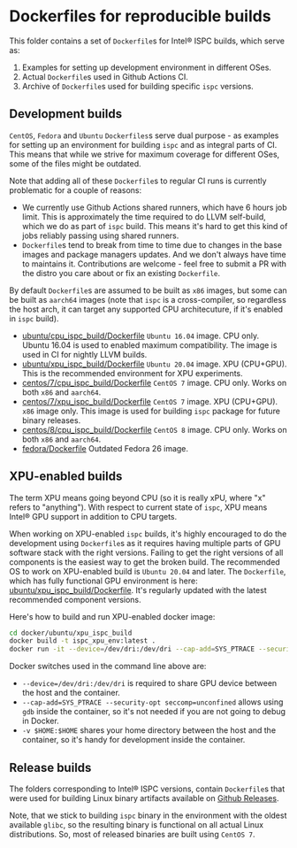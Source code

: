 Dockerfiles for reproducible builds
===================================

This folder contains a set of `Dockerfile`s for Intel® ISPC builds, which serve as:

 1. Examples for setting up development environment in different OSes.
 2. Actual `Dockerfile`s used in Github Actions CI.
 3. Archive of `Dockerfile`s used for building specific `ispc` versions.

Development builds
------------------

`CentOS`, `Fedora` and `Ubuntu` `Dockerfiles`s serve dual purpose - as examples for setting up an environment for building `ispc` and as integral parts of CI. This means that while we strive for maximum coverage for different OSes, some of the files might be outdated.

Note that adding all of these `Dockerfile`s to regular CI runs is currently problematic for a couple of reasons:

 * We currently use Github Actions shared runners, which have 6 hours job limit. This is approximately the time required to do LLVM self-build, which we do as part of `ispc` build. This means it's hard to get this kind of jobs reliably passing using shared runners.
 * `Dockerfile`s tend to break from time to time due to changes in the base images and package managers updates. And we don't always have time to maintains it. Contributions are welcome - feel free to submit a PR with the distro you care about or fix an existing `Dockerfile`.

By default `Dockerfile`s are assumed to be built as `x86` images, but some can be built as `aarch64` images (note that `ispc` is a cross-compiler, so regardless the host arch, it can target any supported CPU architecuture, if it's enabled in `ispc` build).

 * [ubuntu/cpu\_ispc\_build/Dockerfile](ubuntu/cpu_ispc_build/Dockerfile) `Ubuntu 16.04` image. CPU only. Ubuntu 16.04 is used to enabled maximum compatibility. The image is used in CI for nightly LLVM builds.
 * [ubuntu/xpu\_ispc\_build/Dockerfile](ubuntu/xpu_ispc_build/Dockerfile) `Ubuntu 20.04` image. XPU (CPU+GPU). This is the recommended environment for XPU experiments.
 * [centos/7/cpu\_ispc\_build/Dockerfile](centos/7/cpu_ispc_build/Dockerfile) `CentOS 7` image. CPU only. Works on both `x86` and `aarch64`.
 * [centos/7/xpu\_ispc\_build/Dockerfile](centos/7/xpu_ispc_build/Dockerfile) `CentOS 7` image. XPU (CPU+GPU). `x86` image only. This image is used for building `ispc` package for future binary releases.
 * [centos/8/cpu\_ispc\_build/Dockerfile](centos/8/cpu_ispc_build/Dockerfile) `CentOS 8` image. CPU only. Works on both `x86` and `aarch64`.
 * [fedora/Dockerfile](fedora/Dockerfile) Outdated Fedora 26 image.

XPU-enabled builds
------------------

The term XPU means going beyond CPU (so it is really xPU, where "x" refers to "anything"). With respect to current state of `ispc`, XPU means Intel® GPU support in addition to CPU targets.

When working on XPU-enabled `ispc` builds, it's highly encouraged to do the development using `Dockerfile`s as it requires having multiple parts of GPU software stack with the right versions. Failing to get the right versions of all components is the easiest way to get the broken build. The recommended OS to work on XPU-enabled build is `Ubuntu 20.04` and later. The `Dockerfile`, which has fully functional GPU environment is here: [ubuntu/xpu\_ispc\_build/Dockerfile](ubuntu/xpu_ispc_build/Dockerfile). It's regularly updated with the latest recommended component versions.

Here's how to build and run XPU-enabled docker image:
```bash
cd docker/ubuntu/xpu_ispc_build
docker build -t ispc_xpu_env:latest .
docker run -it --device=/dev/dri:/dev/dri --cap-add=SYS_PTRACE --security-opt seccomp=unconfined -v $HOME:$HOME ispc_xpu_env:latest /bin/bash
```

Docker switches used in the command line above are:
 * `--device=/dev/dri:/dev/dri` is required to share GPU device between the host and the container.
 * `--cap-add=SYS_PTRACE --security-opt seccomp=unconfined` allows using `gdb` inside the container, so it's not needed if you are not going to debug in Docker.
 * `-v $HOME:$HOME` shares your home directory between the host and the container, so it's handy for development inside the container.

Release builds
--------------

The folders corresponding to Intel® ISPC versions, contain `Dockerfile`s that were used for building Linux binary artifacts available on [Github Releases](https://github.com/ispc/ispc/releases).

Note, that we stick to building `ispc` binary in the environment with the oldest available `glibc`, so the resulting binary is functional on all actual Linux distributions. So, most of released binaries are built using `CentOS 7`.
